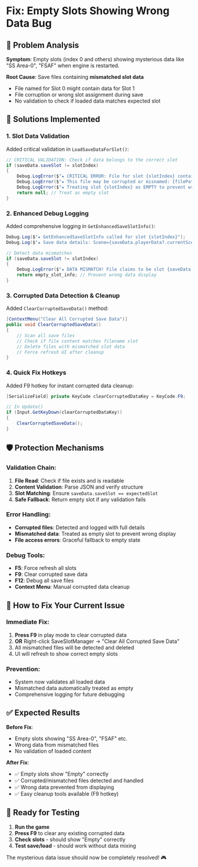 # Fix: Empty Slots Showing Wrong Data Bug

## 🐛 **Problem Analysis**

**Symptom**: Empty slots (index 0 and others) showing mysterious data like "SS Area-0", "FSAF" when engine is restarted.

**Root Cause**: Save files containing **mismatched slot data**
- File named for Slot 0 might contain data for Slot 1
- File corruption or wrong slot assignment during save
- No validation to check if loaded data matches expected slot

## 🔧 **Solutions Implemented**

### 1. **Slot Data Validation**
Added critical validation in `LoadSaveDataForSlot()`:

```csharp
// CRITICAL VALIDATION: Check if data belongs to the correct slot
if (saveData.saveSlot != slotIndex)
{
    Debug.LogError($"★ CRITICAL ERROR: File for slot {slotIndex} contains data for slot {saveData.saveSlot}!");
    Debug.LogError($"★ This file may be corrupted or misnamed: {filePath}");
    Debug.LogError($"★ Treating slot {slotIndex} as EMPTY to prevent wrong data display");
    return null; // Treat as empty slot
}
```

### 2. **Enhanced Debug Logging**
Added comprehensive logging in `GetEnhancedSaveSlotInfo()`:

```csharp
Debug.Log($"★ GetEnhancedSaveSlotInfo called for slot {slotIndex}");
Debug.Log($"★ Save data details: Scene={saveData.playerData?.currentScene}, TotalTime={saveData.totalPlayTime}");

// Detect data mismatches
if (saveData.saveSlot != slotIndex)
{
    Debug.LogError($"★ DATA MISMATCH! File claims to be slot {saveData.saveSlot} but we're loading for slot {slotIndex}!");
    return empty_slot_info; // Prevent wrong data display
}
```

### 3. **Corrupted Data Detection & Cleanup**
Added `ClearCorruptedSaveData()` method:

```csharp
[ContextMenu("Clear All Corrupted Save Data")]
public void ClearCorruptedSaveData()
{
    // Scan all save files
    // Check if file content matches filename slot
    // Delete files with mismatched slot data
    // Force refresh UI after cleanup
}
```

### 4. **Quick Fix Hotkeys**
Added F9 hotkey for instant corrupted data cleanup:

```csharp
[SerializeField] private KeyCode clearCorruptedDataKey = KeyCode.F9;

// In Update()
if (Input.GetKeyDown(clearCorruptedDataKey))
{
    ClearCorruptedSaveData();
}
```

## 🛡️ **Protection Mechanisms**

### **Validation Chain**:
1. **File Read**: Check if file exists and is readable
2. **Content Validation**: Parse JSON and verify structure  
3. **Slot Matching**: Ensure `saveData.saveSlot == expectedSlot`
4. **Safe Fallback**: Return empty slot if any validation fails

### **Error Handling**:
- **Corrupted files**: Detected and logged with full details
- **Mismatched data**: Treated as empty slot to prevent wrong display
- **File access errors**: Graceful fallback to empty state

### **Debug Tools**:
- **F5**: Force refresh all slots
- **F9**: Clear corrupted save data  
- **F12**: Debug all save files
- **Context Menu**: Manual corrupted data cleanup

## 🎯 **How to Fix Your Current Issue**

### **Immediate Fix**:
1. **Press F9** in play mode to clear corrupted data
2. **OR** Right-click SaveSlotManager → "Clear All Corrupted Save Data"
3. All mismatched files will be detected and deleted
4. UI will refresh to show correct empty slots

### **Prevention**:
- System now validates all loaded data
- Mismatched data automatically treated as empty
- Comprehensive logging for future debugging

## ✅ **Expected Results**

**Before Fix**:
- Empty slots showing "SS Area-0", "FSAF" etc.
- Wrong data from mismatched files
- No validation of loaded content

**After Fix**:
- ✅ Empty slots show "Empty" correctly
- ✅ Corrupted/mismatched files detected and handled
- ✅ Wrong data prevented from displaying
- ✅ Easy cleanup tools available (F9 hotkey)

## 🚀 **Ready for Testing**

1. **Run the game** 
2. **Press F9** to clear any existing corrupted data
3. **Check slots** - should show "Empty" correctly
4. **Test save/load** - should work without data mixing

The mysterious data issue should now be completely resolved! 🎮
